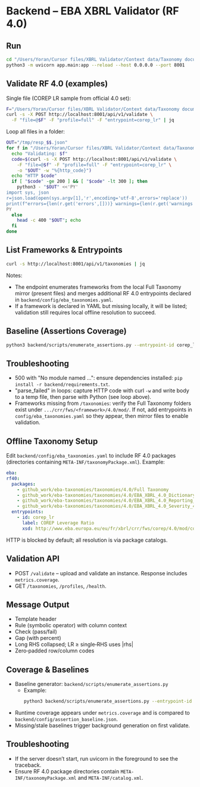 # Backend – EBA XBRL Validator (RF 4.0)

## Run

```bash
cd "/Users/Yoran/Cursor files/XBRL Validator/Context data/Taxonomy documentation/backend"
python3 -m uvicorn app.main:app --reload --host 0.0.0.0 --port 8001
```

## Validate RF 4.0 (examples)

Single file (COREP LR sample from official 4.0 set):

```bash
F="/Users/Yoran/Cursor files/XBRL Validator/Context data/Taxonomy documentation/github_work/eba-taxonomies/EBA Taxonomy 4.0/sample_files/DUMMYLEI123456789012.CON_FR_COREP040000_COREPLR_2024-12-31_20241211134749200.xbrl"
curl -s -X POST http://localhost:8001/api/v1/validate \
  -F "file=@$F" -F "profile=full" -F "entrypoint=corep_lr" | jq
```

Loop all files in a folder:

```bash
OUT="/tmp/resp_$$.json"
for f in "/Users/Yoran/Cursor files/XBRL Validator/Context data/Taxonomy documentation/github_work/eba-taxonomies/EBA Taxonomy 4.0/sample_files"/*.xbrl; do
  echo "Validating: $f"
  code=$(curl -s -X POST http://localhost:8001/api/v1/validate \
    -F "file=@$f" -F "profile=full" -F "entrypoint=corep_lr" \
    -o "$OUT" -w "%{http_code}")
  echo "HTTP $code"
  if [ "$code" -ge 200 ] && [ "$code" -lt 300 ]; then
    python3 - "$OUT" <<'PY'
import sys, json
r=json.load(open(sys.argv[1],'r',encoding='utf-8',errors='replace'))
print(f"errors={len(r.get('errors',[]))} warnings={len(r.get('warnings',[]))} seen≈{r.get('metrics',{}).get('coverage',{}).get('rule_ids_seen_approx',0)}")
PY
  else
    head -c 400 "$OUT"; echo
  fi
done
```

## List Frameworks & Entrypoints

```bash
curl -s http://localhost:8001/api/v1/taxonomies | jq
```

Notes:
- The endpoint enumerates frameworks from the local Full Taxonomy mirror (present files) and merges additional RF 4.0 entrypoints declared in `backend/config/eba_taxonomies.yaml`.
- If a framework is declared in YAML but missing locally, it will be listed; validation still requires local offline resolution to succeed.

## Baseline (Assertions Coverage)

```bash
python3 backend/scripts/enumerate_assertions.py --entrypoint-id corep_lr --taxonomy-version 4.0.0.0
```

## Troubleshooting

- 500 with "No module named ...": ensure dependencies installed: `pip install -r backend/requirements.txt`.
- "parse_failed" in loops: capture HTTP code with curl `-w` and write body to a temp file, then parse with Python (see loop above).
- Frameworks missing from `/taxonomies`: verify the Full Taxonomy folders exist under `.../crr/fws/<framework>/4.0/mod/`. If not, add entrypoints in `config/eba_taxonomies.yaml` so they appear, then mirror files to enable validation.

## Offline Taxonomy Setup

Edit `backend/config/eba_taxonomies.yaml` to include RF 4.0 packages (directories containing `META-INF/taxonomyPackage.xml`). Example:

  ```yaml
eba:
  rf40:
    packages:
      - github_work/eba-taxonomies/taxonomies/4.0/Full Taxonomy
      - github_work/eba-taxonomies/taxonomies/4.0/EBA_XBRL_4.0_Dictionary_4.0.0.0
      - github_work/eba-taxonomies/taxonomies/4.0/EBA_XBRL_4.0_Reporting_Frameworks_4.0.0.0
      - github_work/eba-taxonomies/taxonomies/4.0/EBA_XBRL_4.0_Severity_4.0.0.0
    entrypoints:
      - id: corep_lr
        label: COREP Leverage Ratio
        xsd: http://www.eba.europa.eu/eu/fr/xbrl/crr/fws/corep/4.0/mod/corep_lr.xsd
```

HTTP is blocked by default; all resolution is via package catalogs.

## Validation API

- POST `/validate` – upload and validate an instance. Response includes `metrics.coverage`.
- GET `/taxonomies`, `/profiles`, `/health`.

## Message Output

- Template header
- Rule (symbolic operator) with column context
- Check (pass/fail)
- Gap (with percent)
- Long RHS collapsed; LR ≥ single‑RHS uses |rhs|
- Zero‑padded row/column codes

## Coverage & Baselines

- Baseline generator: `backend/scripts/enumerate_assertions.py`
  - Example:
    ```bash
    python3 backend/scripts/enumerate_assertions.py --entrypoint-id corep_lr --taxonomy-version 4.0.0.0
    ```
- Runtime coverage appears under `metrics.coverage` and is compared to `backend/config/assertion_baseline.json`.
- Missing/stale baselines trigger background generation on first validate.

## Troubleshooting

- If the server doesn’t start, run uvicorn in the foreground to see the traceback.
- Ensure RF 4.0 package directories contain `META-INF/taxonomyPackage.xml` and `META-INF/catalog.xml`.
